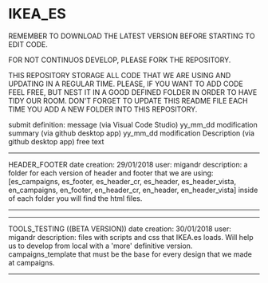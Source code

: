# IKEA_ES

REMEMBER TO DOWNLOAD THE LATEST VERSION BEFORE STARTING TO EDIT CODE.

FOR NOT CONTINUOS DEVELOP, PLEASE FORK THE REPOSITORY.

THIS REPOSITORY STORAGE ALL CODE THAT WE ARE USING AND UPDATING IN A REGULAR TIME.
PLEASE, IF YOU WANT TO ADD CODE FEEL FREE, BUT NEST IT IN A GOOD DEFINED FOLDER IN ORDER TO HAVE TIDY OUR ROOM.
DON'T FORGET TO UPDATE THIS README FILE EACH TIME YOU ADD A NEW FOLDER INTO THIS REPOSITORY.

submit definition: message (via Visual Code Studio) yy_mm_dd modification
                   summary (via github desktop app) yy_mm_dd modification
                   Description (via github desktop app) free text
*********************************************************************************************************************************
HEADER_FOOTER
date creation: 29/01/2018
user: migandr
description: a folder for each version of header and footer that we are using:
[es_campaigns, es_footer, es_header_cr, es_header, es_header_vista, en_campaigns, en_footer, en_header_cr, en_header, en_header_vista]
inside of each folder you will find the html files.
*********************************************************************************************************************************

*********************************************************************************************************************************
TOOLS_TESTING ((BETA VERSION))
date creation: 30/01/2018
user: migandr
description: files with scripts and css that IKEA.es loads. Will help us to develop from local with a 'more' definitive version.
             campaigns_template that must be the base for every design that we made at campaigns.
********************************************************************************************************************************* 
